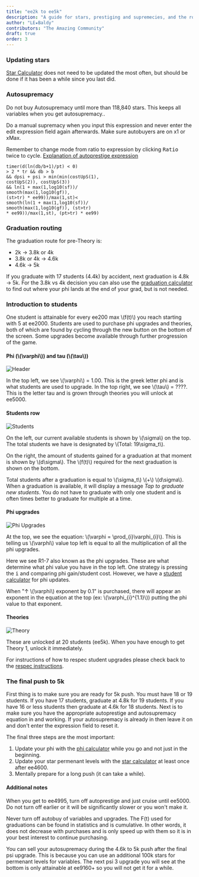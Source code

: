 ```yaml
---
title: "ee2k to ee5k"
description: "A guide for stars, prestiging and supremecies, and the route you should take for ee2k to ee5k."
author: "LE★Baldy"
contributors: "The Amazing Community"
draft: true
order: 3
---
```


### Updating stars

[Star Calculator](https://conicgames.github.io/exponentialidle/stars)
does not need to be updated the most often, but should be done if it has
been a while since you last did.

### Autosupremacy

Do not buy Autosupremacy until more than 118,840 stars. This keeps all
variables when you get autosupremacy..

Do a manual supremacy when you input this expression and never enter the
edit expression field again afterwards. Make sure autobuyers are on x1
or xMax.

Remember to change mode from ratio to expression by clicking
<kbd>Ratio</kbd> twice to cycle. [Explanation of autoprestige expression](https://exponential-idle-guides.netlify.app/guides/basics/#supremacy-equation-explanation)

```
timer(d(ln(db/b+1)/pt) < 0)
> 2 * tr && db > b
&& dpsi + psi > min(min(costUpS(1),
costUpS(2)), costUpS(3))
&& ln(1 + max(1,log10(sf))/
smooth(max(1,log10(gf)),
(st>tr) * ee99))/max(1,st)<
smooth(ln(1 + max(1,log10(sf))/
smooth(max(1,log10(gf)), (st>tr)
* ee99))/max(1,st), (pt>tr) * ee99)
```

### Graduation routing

The graduation route for pre-Theory is:

 - 2k → 3.8k or 4k
 - 3.8k or 4k → 4.6k
 - 4.6k → 5k

If you graduate with 17 students (4.4k) by accident, next graduation is
4.8k → 5k. For the 3.8k vs 4k decision you can also use the
[graduation calculator](https://www.replit.com/@LEBaldy2002/gradcalc) to
find out where your phi lands at the end of your grad, but is not needed.

### Introduction to students
One student is attainable for every ee200 max \\(f(t)\\) you reach
starting with 5 at ee2000. Students are used to purchase phi upgrades
and theories, both of which are found by cycling through the new button
on the bottom of the screen. Some upgrades become available through
further progression of the game.

#### Phi (\\(\varphi\\)) and tau (\\(\tau\\))
![Header](/images/header.jpg)

In the top left, we see \\(\varphi\\) = 1.00. This is the greek letter
phi and is what students are used to upgrade. In the top right, we see
\\(\tau\\) = ????. This is the letter tau and is grown through theories
you will unlock at ee5000.

#### Students row
![Students](/images/students.jpg)

On the left, our current available students is shown by \\(\sigma\\) on
the top. The total students we have is designated by
\\(Total: 19\sigma_t\\).

On the right, the amount of students gained for a graduation at that
moment is shown by \\(d\sigma\\). The \\(f(t)\\) required for the next
graduation is shown on the bottom.

Total students after a graduation is equal to  \\(\sigma_t\\) \\(+\\)
\\(d\sigma\\). When a graduation is available, it will display a message
_Tap to graduate new students_. You do not have to graduate with only
one student and is often times better to graduate for multiple at a time.

#### Phi upgrades
![Phi Upgrades](/images/phiupgrades.jpg)

At the top, we see the equation: \\(\varphi = \prod_{i}\varphi_{i}\\).
This is telling us \\(\varphi\\) value top left is equal to all the
multiplication of all the phi upgrades.

Here we see R1-7 also known as the phi upgrades. These are what
determine what phi value you have in the top left. One strategy is
pressing the <kbd>i</kbd> and comparing phi gain/student cost. However,
we have a [student calculator](https://conicgames.github.io/exponentialidle/students.html)
for phi updates.

When "↑ \\(\varphi\\) exponent by 0.1" is purchased, there will appear
an exponent in the equation at the top (ex: \\(\varphi_{i}^{1.1}\\))
putting the phi value to that exponent.

#### Theories
![Theory](/images/theory.jpg)

These are unlocked at 20 students (ee5k). When you have enough to get
Theory 1, unlock it immediately.

For instructions of how to respec student upgrades please check back to
the [respec instructions](https://exponential-idle-guides.netlify.app/guides/intro/#respecing-students).

### The final push to 5k
First thing is to make sure you are ready for 5k push. You must have 18
or 19 students. If you have 17 students, graduate at 4.8k for 19
students. If you have 16 or less students then graduate at 4.6k for 18
students. Next is to make sure you have the appropriate autoprestige and
autosupremacy equation in and working. If your autosupremacy is already
in then leave it on and don't enter the expression field to reset it.

The final three steps are the most important:
1. Update your phi with the [phi calculator](https://conicgames.github.io/exponentialidle/students.html) while you go and not just in the beginning.
2. Update your star permenant levels with the [star calculator](https://conicgames.github.io/exponentialidle/stars) at least once after ee4600.
3. Mentally prepare for a long push (it can take a while).

#### Additional notes

When you get to ee4995, turn off autoprestige and just cruise until ee5000. Do not turn off earlier or it will be significantly slower or you won't make it.

Never turn off autobuy of variables and upgrades. The F(t) used for graduations can be found in statistics and is cumulative. In other words, it does not decrease with purchases and is only speed up with them so it is in your best interest to continue purchasing.

You can sell your autosupremacy during the 4.6k to 5k push after the final psi upgrade. This is because you can use an additional 100k stars for permenant levels for variables. The next psi 3 upgrade you will see at the bottom is only attainable at ee9160+ so you will not get it for a while.

